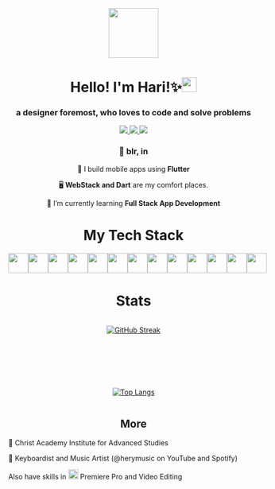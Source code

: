 <div id="header" align="center">
  <img src="https://media.giphy.com/media/v1.Y2lkPTc5MGI3NjExbzJnYXY3ajNwMzBpenZmbWtteWJ3N2tuMzE3Y2phNWJ1YXdiNDlrMCZlcD12MV9pbnRlcm5hbF9naWZfYnlfaWQmY3Q9Zw/bGgsc5mWoryfgKBx1u/giphy.gif" width="100"></div></img>
</div>
<h1 align="center">Hello! I'm Hari!✨<img src="https://media.giphy.com/media/hvRJCLFzcasrR4ia7z/giphy.gif" width="30px"/>
<h3 align="center">a designer foremost, who loves to code and solve problems</h3>

<div align="center">
  <a href="https://linktr.ee/itwritshery">
    <img src="https://img.shields.io/badge/Linktree-green?logo=linktree&logoColor=white&style=for-the-badge">
  </a>
  <a href="https://www.linkedin.com/in/hari-prasad-43285a24a/">
    <img src="https://img.shields.io/badge/Linkedin-blue?logo=linkedin&logoColor=white&style=for-the-badge">
  </a>
  <a href="mailto:haririo321@gmail.com">
    <img src="https://img.shields.io/badge/mail-red?logo=gmail&logoColor=white&style=for-the-badge">
  </a>
</div>
<h3 align="center">📍 blr, in</h3>
<div align="center">
    <p>📱 I build mobile apps using <b>Flutter</b></p>
    <p>🖥️ <b>WebStack and Dart</b> are my comfort places.</p>
    <p>🌱 I’m currently learning <b>Full Stack App Development</b></p>
  </div>
<h1 align="center">My Tech Stack</h1>

<div style="display: flex; flex-direction:row;" align="center">
<img src="https://cdn.jsdelivr.net/gh/devicons/devicon/icons/flutter/flutter-original.svg" width="40px"/>
<img src="https://cdn.jsdelivr.net/gh/devicons/devicon/icons/python/python-original.svg" width="40px"/>
<img src="https://cdn.jsdelivr.net/gh/devicons/devicon/icons/ruby/ruby-original.svg" width="40px"/>
<img src="https://cdn.jsdelivr.net/gh/devicons/devicon/icons/java/java-original.svg" width="40px"/>
<img src="https://cdn.jsdelivr.net/gh/devicons/devicon/icons/cplusplus/cplusplus-original.svg" width="40px"/>
<img src="https://cdn.jsdelivr.net/gh/devicons/devicon/icons/c/c-original.svg" width="40px"/>
<img src="https://cdn.jsdelivr.net/gh/devicons/devicon/icons/svelte/svelte-original.svg" width="40px"/>
<img src="https://cdn.jsdelivr.net/gh/devicons/devicon/icons/html5/html5-original.svg" width="40px"/>
<img src="https://cdn.jsdelivr.net/gh/devicons/devicon/icons/css3/css3-original.svg" width="40px"/>
<img src="https://cdn.jsdelivr.net/gh/devicons/devicon/icons/javascript/javascript-original.svg" width="40px"/>
<img src="https://cdn.jsdelivr.net/gh/devicons/devicon/icons/typescript/typescript-original.svg" width="40px"/>
  <img src="https://cdn.jsdelivr.net/gh/devicons/devicon/icons/react/react-original.svg" width="40px"/>
<img src="https://cdn.jsdelivr.net/gh/devicons/devicon/icons/go/go-original-wordmark.svg" width="40px"/>
</div>

<h1 align="center">Stats</h2>

<div style="display:flex; flex-direction:column; align-items:center; align-content:center; justify-content:center; justify-items:center; gap:40px;" align="center">
  
[![GitHub Streak](http://github-readme-streak-stats.herokuapp.com?user=itcodehery&theme=onedark&background=000000)](https://git.io/streak-stats)

<div style="width=20px; height=20px;"></div>

[![Top Langs](https://github-readme-stats.vercel.app/api/top-langs/?username=itcodehery&layout=donut&theme=onedark&background=000000&hide=python,shaderlab,cmake,cython,C++)](https://github.com/anuraghazra/github-readme-stats)

</div>

<h2 align="center">More</h2>
<p>📖 Christ Academy Institute for Advanced Studies</p>
<p>🎹 Keyboardist and Music Artist (@herymusic on YouTube and Spotify)</p>
<p>Also have skills in <img src="https://cdn.jsdelivr.net/gh/devicons/devicon/icons/premierepro/premierepro-original.svg" width="20px" /> Premiere Pro and Video Editing</p>
